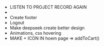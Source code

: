 - LISTEN TO PROJECT RECORD AGAIN
- 
- Create footer
- Logout
- Make deepseek create better design
- Animations, css hovering
- MAKE + ICON   IN hoem page => addToCart()